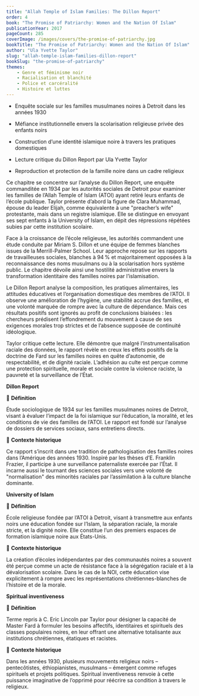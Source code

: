 ```yaml
---
title: "Allah Temple of Islam Families: The Dillon Report"
order: 4
book: "The Promise of Patriarchy: Women and the Nation Of Islam"
publicationYear: 2017
pageCount: 285
coverImage: /images/covers/the-promise-of-patriarchy.jpg
bookTitle: "The Promise of Patriarchy: Women and the Nation Of Islam"
author: "Ula Yvette Taylor"
slug: "allah-temple-islam-families-dillon-report"
bookSlug: "the-promise-of-patriarchy"
themes: 
    - Genre et féminisme noir
    - Racialisation et blanchité
    - Police et carcéralité
    - Histoire et luttes
---
```


<!--themes:start-->
- Enquête sociale sur les familles musulmanes noires à Detroit dans les années 1930

- Méfiance institutionnelle envers la scolarisation religieuse privée des enfants noirs

- Construction d’une identité islamique noire à travers les pratiques domestiques

- Lecture critique du Dillon Report par Ula Yvette Taylor

- Reproduction et protection de la famille noire dans un cadre religieux
<!--themes:end-->

<!--summary:start-->
Ce chapitre se concentre sur l’analyse du Dillon Report, une enquête commanditée en 1934 par les autorités sociales de Detroit pour examiner les familles de l’Allah Temple of Islam (ATOI) ayant retiré leurs enfants de l’école publique. Taylor présente d’abord la figure de Clara Muhammad, épouse du leader Elijah, comme équivalente à une "preacher’s wife" protestante, mais dans un registre islamique. Elle se distingue en envoyant ses sept enfants à la University of Islam, en dépit des répressions répétées subies par cette institution scolaire.

Face à la croissance de l’école religieuse, les autorités commandent une étude conduite par Miriam S. Dillon et une équipe de femmes blanches issues de la Merrill-Palmer School. Leur approche repose sur les rapports de travailleuses sociales, blanches à 94 % et majoritairement opposées à la reconnaissance des noms musulmans ou à la scolarisation hors système public. Le chapitre dévoile ainsi une hostilité administrative envers la transformation identitaire des familles noires par l’islamisation.

Le Dillon Report analyse la composition, les pratiques alimentaires, les attitudes éducatives et l’organisation domestique des membres de l’ATOI. Il observe une amélioration de l’hygiène, une stabilité accrue des familles, et une volonté marquée de rompre avec la culture de dépendance. Mais ces résultats positifs sont ignorés au profit de conclusions biaisées : les chercheurs prédisent l’effondrement du mouvement à cause de ses exigences morales trop strictes et de l’absence supposée de continuité idéologique.

Taylor critique cette lecture. Elle démontre que malgré l’instrumentalisation raciale des données, le rapport révèle en creux les effets positifs de la doctrine de Fard sur les familles noires en quête d’autonomie, de respectabilité, et de dignité raciale. L’adhésion au culte est perçue comme une protection spirituelle, morale et sociale contre la violence raciste, la pauvreté et la surveillance de l’État.
<!--summary:end-->

<!--concepts:start-->
**Dillon Report**

🔹 **Définition**

Étude sociologique de 1934 sur les familles musulmanes noires de Detroit, visant à évaluer l’impact de la foi islamique sur l’éducation, la moralité, et les conditions de vie des familles de l’ATOI. Le rapport est fondé sur l’analyse de dossiers de services sociaux, sans entretiens directs.

🔹 **Contexte historique**

Ce rapport s’inscrit dans une tradition de pathologisation des familles noires dans l’Amérique des années 1930. Inspiré par les thèses d’E. Franklin Frazier, il participe à une surveillance paternaliste exercée par l’État. Il incarne aussi le tournant des sciences sociales vers une volonté de "normalisation" des minorités raciales par l’assimilation à la culture blanche dominante.


**University of Islam**

🔹 **Définition**

École religieuse fondée par l’ATOI à Detroit, visant à transmettre aux enfants noirs une éducation fondée sur l’Islam, la séparation raciale, la morale stricte, et la dignité noire. Elle constitue l’un des premiers espaces de formation islamique noire aux États-Unis.

🔹 **Contexte historique**

La création d’écoles indépendantes par des communautés noires a souvent été perçue comme un acte de résistance face à la ségrégation raciale et à la dévalorisation scolaire. Dans le cas de la NOI, cette éducation vise explicitement à rompre avec les représentations chrétiennes-blanches de l’histoire et de la morale.


**Spiritual inventiveness**

🔹 **Définition**

Terme repris à C. Eric Lincoln par Taylor pour désigner la capacité de Master Fard à formuler les besoins affectifs, identitaires et spirituels des classes populaires noires, en leur offrant une alternative totalisante aux institutions chrétiennes, étatiques et racistes.

🔹 **Contexte historique**

Dans les années 1930, plusieurs mouvements religieux noirs – pentecôtistes, éthiopianistes, musulmans – émergent comme refuges spirituels et projets politiques. Spiritual inventiveness renvoie à cette puissance imaginative de l’opprimé pour réécrire sa condition à travers le religieux.


<!--concepts:end-->

